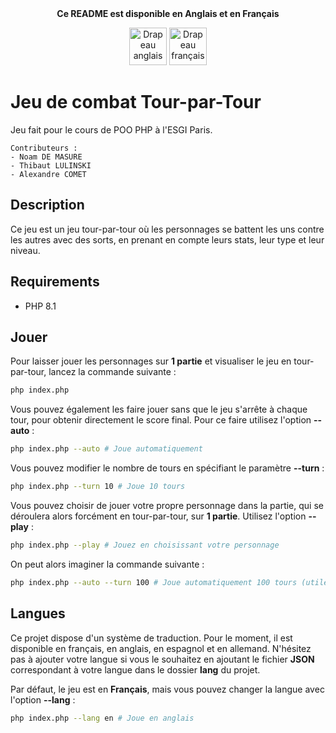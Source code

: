 
<div style="text-align: center;"><b>Ce README est disponible en Anglais et en Français</b>

<a href="README.md"><img src="https://upload.wikimedia.org/wikipedia/commons/8/83/Flag_of_the_United_Kingdom_%283-5%29.svg" alt="Drapeau anglais" width="60"/></a>
<a href="README-fr.md"><img src="https://upload.wikimedia.org/wikipedia/commons/c/c3/Flag_of_France.svg" alt="Drapeau français" width="60"></a>
</div>

# Jeu de combat Tour-par-Tour
Jeu fait pour le cours de POO PHP à l'ESGI Paris.

    Contributeurs : 
    - Noam DE MASURE
    - Thibaut LULINSKI
    - Alexandre COMET
## Description
Ce jeu est un jeu tour-par-tour où les personnages se battent les uns contre les autres avec des sorts, en prenant en compte leurs stats, leur type et leur niveau.

## Requirements
- PHP 8.1

## Jouer
Pour laisser jouer les personnages sur **1 partie** et visualiser le jeu en tour-par-tour, lancez la commande suivante :
```bash
php index.php
```

Vous pouvez également les faire jouer sans que le jeu s'arrête à chaque tour, pour obtenir directement le score final. Pour ce faire utilisez l'option **--auto** :
```bash
php index.php --auto # Joue automatiquement
```

Vous pouvez modifier le nombre de tours en spécifiant le paramètre **--turn** :
```bash
php index.php --turn 10 # Joue 10 tours
```

Vous pouvez choisir de jouer votre propre personnage dans la partie, qui se déroulera alors forcément en tour-par-tour, sur **1 partie**. Utilisez l'option **--play** :
```bash
php index.php --play # Jouez en choisissant votre personnage
```

On peut alors imaginer la commande suivante :
```bash
php index.php --auto --turn 100 # Joue automatiquement 100 tours (utile pour avoir des statistiques)
```

## Langues
Ce projet dispose d'un système de traduction. Pour le moment, il est disponible en français, en anglais, en espagnol et en allemand.
N'hésitez pas à ajouter votre langue si vous le souhaitez en ajoutant le fichier **JSON** correspondant à votre langue dans le dossier **lang** du projet.

Par défaut, le jeu est en **Français**, mais vous pouvez changer la langue avec l'option **--lang** :
```bash
php index.php --lang en # Joue en anglais
```
